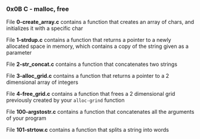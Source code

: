 ### 0x0B C - malloc, free

File **0-create\_array.c** contains a function that creates an array of chars, and initializes it with a specific char

File **1-strdup.c** contains a function that returns a pointer to a newly allocated space in memory, which contains a copy of the string given as a parameter

File **2-str\_concat.c** contains a function that concatenates two strings

File **3-alloc\_grid.c** contains a function that returns a pointer to a 2 dimensional array of integers

File **4-free\_grid.c** contains a function that frees a 2 dimensional grid previously created by your `alloc-grind` function

File **100-argstostr.c** contains a function that concatenates all the arguments of your program

File **101-strtow.c** contains a function that splits a string into words
